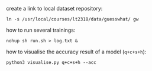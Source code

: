 create a link to local dataset repository:
```
ln -s /usr/local/courses/lt2318/data/guesswhat/ gw
```


how to run several trainings:

```
nohup sh run.sh > log.txt & 
```

how to visualise the accuracy result of a model (`q+c+s+h`):

```
python3 visualise.py q+c+s+h --acc
```
